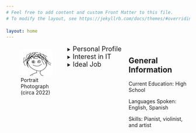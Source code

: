 ```yaml
---
# Feel free to add content and custom Front Matter to this file.
# To modify the layout, see https://jekyllrb.com/docs/themes/#overriding-theme-defaults

layout: home
---
```


<style>
    #leftbox{
      float:left;
      width:50%;
    }
    #rightbox{
      float:right;
      width:50%;
    }
</style>

<div id = "boxes">

<div id = "leftbox">
<figure>
  <img src="/assets/images/me.jpg"
      alt="Portrait Photograph (circa 2022)">
  <figcaption>Portrait Photograph (circa 2022)
  </figcaption>
</figure>
</div>

<div id = "rightbox">
<h2>General Information</h2>

<p>Current Education: High School</p>

<p>Languages Spoken: English, Spanish</p>

<p>Skills: Pianist, violinist, and artist</p>
</div>
</div>

<style>
    #leftbox{
      float:left;
      width:33.33%;
    }
    #middlebox{
      float:left;
      width:33.33%;
    }
    #rightbox{
      float:right;
      width:33.33%;
    }
</style>

<div id = "boxes">

  <div id = "leftbox">
    <details>
      <summary><font size="+1">Personal Profile</font></summary>
      <h3>Tests</h3>
      <p><a href="https://www.16personalities.com">Myers-Briggs:</a> ENTJ-A</p>
      <p><a href="https://www.learningstylequiz.com">Learning Styles:</a> <figure>
        <img src="/assets/images/LearningStylesQuiz.png">
      </figure>
      </p>
      <p><a href="https://humanbenchmark.com">Human Benchmark Test:</a> 
      <table>
        <tr>
          <th>Test</th>
          <th>Score</th>
          <th>Percentile</th>
        </tr>
        <tr>
          <th>Sequence Memory</th>
          <td>40</td>
          <td>&#60;99%</td>
        </tr>
        <tr>
          <th>Chimp Test</th>
          <td>23</td>
          <td>&#60;99%</td>
        </tr>
        <tr>
          <th>Aim Trainer</th>
          <td>360 ms</td>
          <td>80%</td>
        </tr>
        <tr>
          <th>Typing</th>
          <td>46 wpm</td>
          <td>45%</td>
        </tr>
        <tr>
          <th>Verbal Memory</th>
          <td>400</td>
          <td>&#60;99%</td>
        </tr>
        <tr>
          <th>Number Memory</th>
          <td>10 digits</td>
          <td>59%</td>
        </tr>
        <tr>
          <th>Visual Memory</th>
          <td>21</td>
          <td>&#60;99%</td>
        </tr>
        <tr>
          <th>Reaction Time</th>
          <td>160 ms</td>
          <td>92%</td>
        </tr>
      </table>
      </p>
      <p><font size="+1">Discussion</font>
      </p>
    </details>
  </div>

  <div id = "middlebox">
    <details>
      <summary><font size="+1">Interest in IT</font></summary>
      <p>
      <ul>
        <li></li>
        <li>I chose to come to RMIT because it was the only place that would accept me for the courses I was interested in due to my young age.</li>
        <li></li>
      </ul>
      </p>
    </details>
  </div>

  <div id = "rightbox">
    <details>
      <summary><font size="+1">Ideal Job</font></summary>
      <a href="https://www.seek.com.au/job/58255535?type=standout#sol=d99d5b8264f37b0373dd35e3904ccdbc8c6609f0">
      Software Engineer Genomics Ontology SEEK Link
      </a>
      <a href="/assets/pdfs/Software Engineer Genomics Ontology Job in Melbourne VIC - SEEK.pdf">
      PDF Link
      </a>
      <p>This position </p>
    </details>
  </div>
</div>